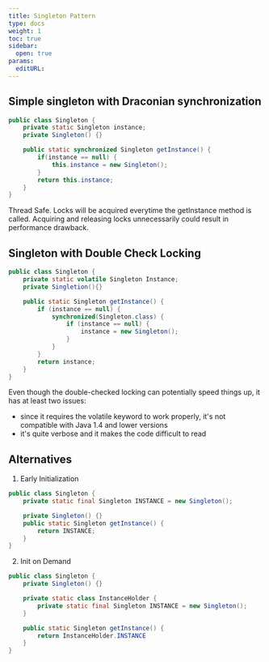 ```yaml
---
title: Singleton Pattern
type: docs
weight: 1
toc: true
sidebar:
  open: true
params:
  editURL:
---
```


## Simple singleton with Draconian synchronization

```java
public class Singleton {
    private static Singleton instance;
    private Singleton() {}

    public static synchronized Singleton getInstance() {
        if(instance == null) {
            this.instance = new Singleton();
        }
        return this.instance;
    }
}
```

Thread Safe. Locks will be acquired everytime the getInstance method is called. Acquiring and releasing locks unnecessarily could result in performance drawback.

## Singleton with Double Check Locking

```java
public class Singleton {
    private static volatile Singleton Instance;
    private Singletion(){}

    public static Singleton getInstance() {
        if (instance == null) {
            synchronized(Singleton.class) {
                if (instance == null) {
                    instance = new Singleton();
                }
            }
        }
        return instance;
    }
}
```

Even though the double-checked locking can potentially speed things up, it has at least two issues:

- since it requires the volatile keyword to work properly, it's not compatible with Java 1.4 and lower versions
- it's quite verbose and it makes the code difficult to read

## Alternatives

1. Early Initialization

```java
public class Singleton {
    private static final Singleton INSTANCE = new Singleton();

    private Singleton() {}
    public static Singleton getInstance() {
        return INSTANCE;
    }
}
```

2. Init on Demand

```java
public class Singleton {
    private Singleton() {}

    private static class InstanceHolder {
        private static final Singleton INSTANCE = new Singleton();
    }

    public static Singleton getInstance() {
        return InstanceHolder.INSTANCE
    }
}
```